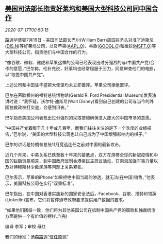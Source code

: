 <!--1594947314000-->
[美国司法部长指责好莱坞和美国大型科技公司同中国合作](https://cn.reuters.com/article/usa-justice-head-criticism-tech-0716-thu-idCNKCS24I033)
------

<div><i>2020-07-17T00:50:15</i></div><div class="StandardArticleBody_body"><p>路透华盛顿7月16日 - 美国司法部长巴尔(William Barr)周四将矛头对准了迪斯尼(<span id="symbol_DIS.N_0"><a href="//www.reuters.com/companies/DIS.N">DIS.N</a></span>)等好莱坞公司，以及苹果(<span id="symbol_AAPL.O_1"><a href="//www.reuters.com/companies/AAPL.O">AAPL.O</a></span>)、谷歌(<span id="symbol_GOOGL.O_2"><a href="//www.reuters.com/companies/GOOGL.O">GOOGL.O</a></span>)和微软(<span id="symbol_MSFT.O_3"><a href="//www.reuters.com/companies/MSFT.O">MSFT.O</a></span>)等大型科技公司，指责他们与中国合作的行为。 </p><p>“像谷歌、微软、雅虎和苹果这样的公司已经表现出过分强烈的与(中国共产党)合作的意愿，”巴尔称。他补充说，好莱坞也经常屈服于压力，同意审查他们的电影，以“取悦中国共产党”。 </p><p>上述公司和中国驻华盛顿大使馆均未立即置评。苹果公司拒绝置评。 </p><p>巴尔在密歇根州的福特总统博物馆(Gerald R. Ford Presidential Museum)发表演讲时说：“我怀疑，沃尔特·迪斯尼(Walt Disney)看到自己创建的公司与当今的外国独裁政权打交道，会感到沮丧。” </p><p>巴尔指责美国公司表现出过分强烈的采取措施确保进入庞大的中国市场的意愿。 </p><p>“中国共产党着眼于几十年或几百年，而我们往往关注的是下一个季度的业绩报告，”巴尔说，“美国的大型科技公司也让自己成为了中国增强影响力的棋子。” </p><p>巴尔的讲话是特朗普总统11月竞选连任之前对中国的最新攻击。 </p><p>近几个月来，中美关系已跌至数十年来的最低点，双方在席卷全球的新冠疫情和中国的巨额贸易顺差，到中国政府压制香港亲民主抗议活动、在南海加强军事力量以及对待穆斯林少数民族等问题上关系紧张。 </p><p>巴尔表示，苹果的iPhone“如果拒绝中国当局的渗透，就无法(在中国)销售。”他表示，美国科技公司在实行“双重标准”。 </p><p>巴尔指出，在中国对香港实施新的国家安全法后，Facebook、谷歌、推特和领英(LinkedIn)宣布，它们将暂停遵守政府要求提供用户数据的要求。 </p><p>“如果他们团结一致，他们将为其他美国公司在抵制中国共产党的腐败和独裁统治方面提供一个有价值的榜样。”(完) </p><div class="Attribution_container"><div class="Attribution_attribution"><p class="Attribution_content">编译 李军；审校 母红 </p></div></div><div class="StandardArticleBody_trustBadgeContainer"><span class="StandardArticleBody_trustBadgeTitle">我们的标准：</span><span class="trustBadgeUrl"><a href="https://www.thomsonreuters.cn/content/dam/openweb/documents/pdf/china/brochures/about-us-1.pdf">汤森路透“信任原则”</a></span></div></div>
